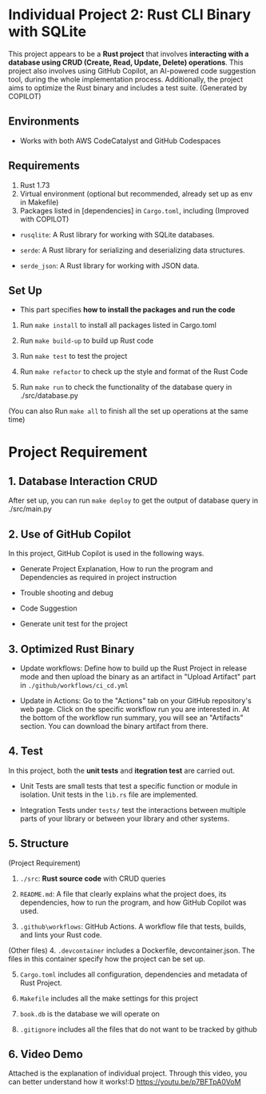 # Individual Project 2: Rust CLI Binary with SQLite
This project appears to be a **Rust project** that involves **interacting with a database using CRUD (Create, Read, Update, Delete) operations**. This project also involves using GitHub Copilot, an AI-powered code suggestion tool, during the whole implementation process. Additionally, the project aims to optimize the Rust binary and includes a test suite. 
(Generated by COPILOT)

## Environments
* Works with both AWS CodeCatalyst and GitHub Codespaces


## Requirements
1. Rust 1.73
2. Virtual environment (optional but recommended, already set up as env in Makefile)
3. Packages listed in [dependencies] in `Cargo.toml`, including (Improved with COPILOT)
* `rusqlite`: A Rust library for working with SQLite databases.

* `serde`: A Rust library for serializing and deserializing data structures.

* `serde_json`: A Rust library for working with JSON data.

## Set Up 
* This part specifies **how to install the packages and run the code**
1. Run `make install` to install all packages listed in Cargo.toml

2. Run `make build-up` to build up Rust code

3. Run `make test` to test the project

4. Run `make refactor` to check up the style and format of the Rust Code

5. Run `make run` to check the functionality of the database query in ./src/database.py

(You can also Run `make all` to finish all the set up operations at the same time)

# Project Requirement
## 1. Database Interaction CRUD
After set up, you can run `make deploy` to get the output of database query in ./src/main.py

## 2. Use of GitHub Copilot
In this project, GitHub Copilot is used in the following ways.
* Generate Project Explanation, How to run the program and Dependencies as required in project instruction

* Trouble shooting and debug

* Code Suggestion

* Generate unit test for the project


## 3. Optimized Rust Binary
* Update workflows: Define how to build up the Rust Project in release mode and then upload the binary as an artifact in "Upload Artifact" part in `./github/workflows/ci_cd.yml`

* Update in Actions: Go to the "Actions" tab on your GitHub repository's web page. Click on the specific workflow run you are interested in. At the bottom of the workflow run summary, you will see an "Artifacts" section. You can download the binary artifact from there.

## 4. Test
In this project, both the **unit tests** and **itegration test** are carried out.

* Unit Tests are small tests that test a specific function or module in isolation. Unit tests in the `lib.rs` file are implemented.

* Integration Tests under `tests/` test the interactions between multiple parts of your library or between your library and other systems.


## 5. Structure
(Project Requirement)
1. `./src`: **Rust source code** with CRUD queries

2. `README.md`: A file that clearly explains what the project does, its dependencies, how to run the program, and how GitHub Copilot was used.

3. `.github\workflows`: GitHub Actions. A workflow file that tests, builds, and lints your Rust code.

(Other files)
4. `.devcontainer` includes a Dockerfile, devcontainer.json. The files in this container specify how the project can be set up.

5. `Cargo.toml` includes all configuration, dependencies and metadata of Rust Project.

6. `Makefile` includes all the make settings for this project

7. `book.db` is the database we will operate on

8. `.gitignore` includes all the files that do not want to be tracked by github

## 6. Video Demo
Attached is the explanation of individual project. Through this video, you can better understand how it works!:D
https://youtu.be/p7BFTpA0VoM
